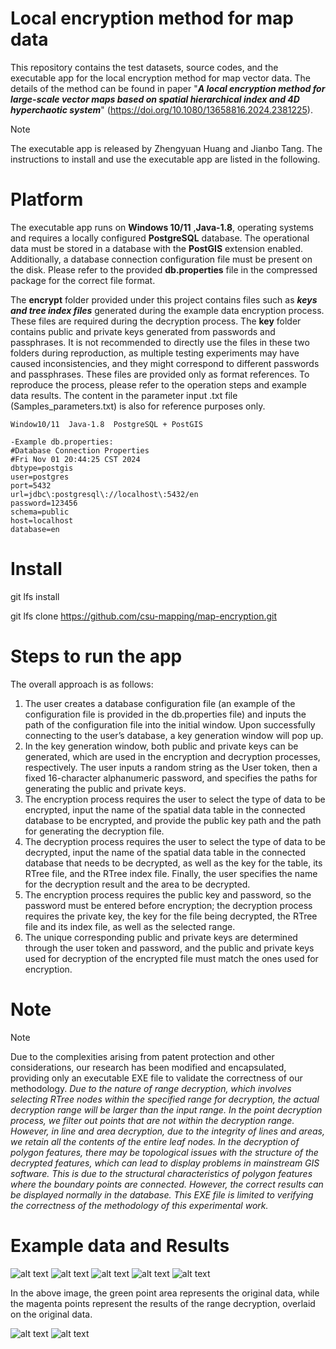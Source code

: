 # Local encryption method for map data

This repository contains the test datasets, source codes, and the executable app for the local encryption method for map vector data. The details of the method can be found in paper "***A local encryption method for large-scale vector maps based on spatial hierarchical index and 4D hyperchaotic system***" (https://doi.org/10.1080/13658816.2024.2381225).

> [!NOTE]
>
> The executable app is released by Zhengyuan Huang and Jianbo Tang. The instructions to install and use the executable app are listed in the following.



# Platform
The executable app runs on **Windows 10/11** ,**Java-1.8**, operating systems and requires a locally configured **PostgreSQL** database. The operational data must be stored in a database with the **PostGIS** extension enabled. Additionally, a database connection configuration file must be present on the disk. Please refer to the provided **db.properties** file in the compressed package for the correct file format.

The **encrypt** folder provided under this project contains files such as ***keys and tree index files*** generated during the example data encryption process. These files are required during the decryption process. The **key** folder contains public and private keys generated from passwords and passphrases. It is not recommended to directly use the files in these two folders during reproduction, as multiple testing experiments may have caused inconsistencies, and they might correspond to different passwords and passphrases. These files are provided only as format references. To reproduce the process, please refer to the operation steps and example data results. The content in the parameter input .txt file (Samples_parameters.txt) is also for reference purposes only.


```
Window10/11  Java-1.8  PostgreSQL + PostGIS

-Example db.properties:
#Database Connection Properties
#Fri Nov 01 20:44:25 CST 2024
dbtype=postgis
user=postgres
port=5432
url=jdbc\:postgresql\://localhost\:5432/en
password=123456
schema=public
host=localhost
database=en
```

# Install
git lfs install

git lfs clone https://github.com/csu-mapping/map-encryption.git


# Steps to run the app

The overall approach is as follows:
1. The user creates a database configuration file (an example of the configuration file is provided in the db.properties file) and inputs the path of the configuration file into the initial window. Upon successfully connecting to the user’s database, a key generation window will pop up.
2. In the key generation window, both public and private keys can be generated, which are used in the encryption and decryption processes, respectively. The user inputs a random string as the User token, then a fixed 16-character alphanumeric password, and specifies the paths for generating the public and private keys.
3. The encryption process requires the user to select the type of data to be encrypted, input the name of the spatial data table in the connected database to be encrypted, and provide the public key path and the path for generating the decryption file.
4. The decryption process requires the user to select the type of data to be decrypted, input the name of the spatial data table in the connected database that needs to be decrypted, as well as the key for the table, its RTree file, and the RTree index file. Finally, the user specifies the name for the decryption result and the area to be decrypted.
5. The encryption process requires the public key and password, so the password must be entered before encryption; the decryption process requires the private key, the key for the file being decrypted, the RTree file and its index file, as well as the selected range.
6. The unique corresponding public and private keys are determined through the user token and password, and the public and private keys used for decryption of the encrypted file must match the ones used for encryption.

# Note
> [!NOTE]
>
> Due to the complexities arising from patent protection and other considerations, our research has been modified and encapsulated, providing only an executable EXE file to validate the correctness of our methodology.
> *Due to the nature of range decryption, which involves selecting RTree nodes within the specified range for decryption, the actual decryption range will be larger than the input range. In the point decryption process, we filter out points that are not within the decryption range. However, in line and area decryption, due to the integrity of lines and areas, we retain all the contents of the entire leaf nodes.*
> *In the decryption of polygon features, there may be topological issues with the structure of the decrypted features, which can lead to display problems in mainstream GIS software. This is due to the structural characteristics of polygon features where the boundary points are connected. However, the correct results can be displayed normally in the database. This EXE file is limited to verifying the correctness of the methodology of this experimental work.*




# Example data and Results
<img src="picture/Snipaste_2024-12-01_16-31-53.png" alt="alt text">



<img src="picture/Pasted image 20241104202939.png" alt="alt text">



<img src="picture/Pasted image 20241104202957.png" alt="alt text">



<img src="picture/Pasted image 20241104203012.png" alt="alt text">



<img src="picture/Pasted image 20241104203138.png" alt="alt text">

In the above image, the green point area represents the original data, while the magenta points represent the results of the range decryption, overlaid on the original data.

<img src="picture/469c1b61b87884f976653ddabe2dafd.png" alt="alt text">
<img src="picture/a45f2d557c12a38848724d138e9f905.png" alt="alt text">
